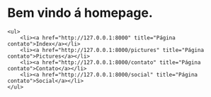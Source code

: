 <!DOCTYPE html>
<html lang="en">
<head>
    <meta charset="UTF-8">
    <title>HOMEPAGE</title>
    <link rel="stylesheet" href="{% static 'css/estilos.css' %}">
</head>
<body>
    <h1> Bem vindo á homepage. </h1>

    <ul>
        <li><a href="http://127.0.0.1:8000" title="Página contato">Index</a></li>
        <li><a href="http://127.0.0.1:8000/pictures" title="Página contato">Pictures</a></li>
        <li><a href="http://127.0.0.1:8000/contato" title="Página contato">Contato</a></li>
        <li><a href="http://127.0.0.1:8000/social" title="Página contato">Social</a></li>
    </ul>





</body>
</html>
